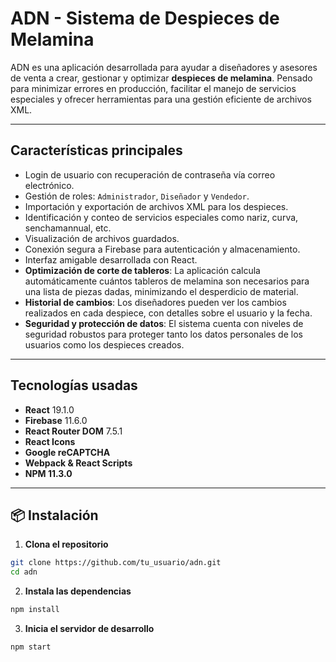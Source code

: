 # ADN - Sistema de Despieces de Melamina 

ADN es una aplicación desarrollada para ayudar a diseñadores y asesores de venta a crear, gestionar y optimizar **despieces de melamina**. Pensado para minimizar errores en producción, facilitar el manejo de servicios especiales y ofrecer herramientas para una gestión eficiente de archivos XML.

---

## Características principales

- Login de usuario con recuperación de contraseña vía correo electrónico.
- Gestión de roles: `Administrador`, `Diseñador` y `Vendedor`.
- Importación y exportación de archivos XML para los despieces.
- Identificación y conteo de servicios especiales como nariz, curva, senchamannual, etc.
- Visualización de archivos guardados.
- Conexión segura a Firebase para autenticación y almacenamiento.
- Interfaz amigable desarrollada con React.
- **Optimización de corte de tableros**: La aplicación calcula automáticamente cuántos tableros de melamina son necesarios para una lista de piezas dadas, minimizando el desperdicio de material.
- **Historial de cambios**: Los diseñadores pueden ver los cambios realizados en cada despiece, con detalles sobre el usuario y la fecha.
- **Seguridad y protección de datos**: El sistema cuenta con niveles de seguridad robustos para proteger tanto los datos personales de los usuarios como los despieces creados.

---

## Tecnologías usadas

- **React** 19.1.0
- **Firebase** 11.6.0
- **React Router DOM** 7.5.1
- **React Icons**
- **Google reCAPTCHA**
- **Webpack & React Scripts**
- **NPM 11.3.0**

---

## 📦 Instalación

1. **Clona el repositorio**

```bash
git clone https://github.com/tu_usuario/adn.git
cd adn
```

2. **Instala las dependencias**

```bash
npm install
```
3. **Inicia el servidor de desarrollo**

```bash
npm start
```


